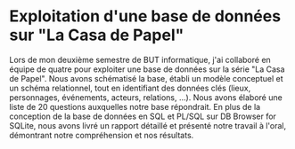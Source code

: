 # Exploitation d'une base de données sur "La Casa de Papel"
Lors de mon deuxième semestre de BUT informatique, j'ai collaboré en équipe de quatre pour exploiter une base de données sur la série "La Casa de Papel". Nous avons schématisé la base, établi un modèle conceptuel et un schéma relationnel, tout en identifiant des données clés (lieux, personnages, événements, acteurs, relations, ...). Nous avons élaboré une liste de 20 questions auxquelles notre base répondrait. En plus de la conception de la base de données en SQL et PL/SQL sur DB Browser for SQLite, nous avons livré un rapport détaillé et présenté notre travail à l'oral, démontrant notre compréhension et nos résultats.

